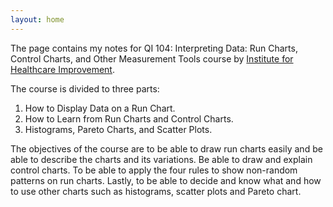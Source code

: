 ```yaml
---
layout: home
---
```


The page contains my notes for QI 104: Interpreting Data: Run Charts, Control Charts, and Other Measurement Tools course by [Institute for Healthcare Improvement](http://www.ihi.org/).

The course is divided to three parts:  
 1. How to Display Data on a Run Chart.
 2. How to Learn from Run Charts and Control Charts.
 3. Histograms, Pareto Charts, and Scatter Plots.

The objectives of the course are to be able to draw run charts easily and be able to describe the charts and its variations. Be able to draw and explain control charts. To be able to apply the four rules to show non-random patterns on run charts. Lastly, to be able to decide and know what and how to use other charts such as histograms, scatter plots and Pareto chart.